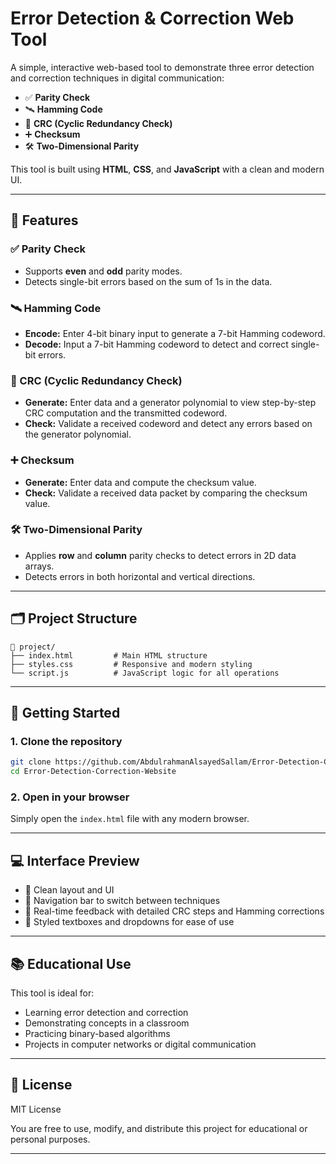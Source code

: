 # Error Detection & Correction Web Tool

A simple, interactive web-based tool to demonstrate three error detection and correction techniques in digital communication:

- ✅ **Parity Check**
- 🛰️ **Hamming Code**
- 🧮 **CRC (Cyclic Redundancy Check)**
- ➕ **Checksum**
- 🛠️ **Two-Dimensional Parity**

This tool is built using **HTML**, **CSS**, and **JavaScript** with a clean and modern UI.

---

## 🔧 Features

### ✅ Parity Check
- Supports **even** and **odd** parity modes.
- Detects single-bit errors based on the sum of 1s in the data.

### 🛰️ Hamming Code
- **Encode:** Enter 4-bit binary input to generate a 7-bit Hamming codeword.
- **Decode:** Input a 7-bit Hamming codeword to detect and correct single-bit errors.

### 🧮 CRC (Cyclic Redundancy Check)
- **Generate:** Enter data and a generator polynomial to view step-by-step CRC computation and the transmitted codeword.
- **Check:** Validate a received codeword and detect any errors based on the generator polynomial.

### ➕ Checksum
- **Generate:** Enter data and compute the checksum value.
- **Check:** Validate a received data packet by comparing the checksum value.

### 🛠️ Two-Dimensional Parity
- Applies **row** and **column** parity checks to detect errors in 2D data arrays.
- Detects errors in both horizontal and vertical directions.

---

## 🗂️ Project Structure

```
📁 project/
├── index.html         # Main HTML structure
├── styles.css         # Responsive and modern styling
└── script.js          # JavaScript logic for all operations
```

---

## 🚀 Getting Started

### 1. Clone the repository

```bash
git clone https://github.com/AbdulrahmanAlsayedSallam/Error-Detection-Correction-Website.git
cd Error-Detection-Correction-Website
```

### 2. Open in your browser

Simply open the `index.html` file with any modern browser.

---

## 💻 Interface Preview

- 🎨 Clean layout and UI
- 🧭 Navigation bar to switch between techniques
- 🧾 Real-time feedback with detailed CRC steps and Hamming corrections
- 🧼 Styled textboxes and dropdowns for ease of use

---

## 📚 Educational Use

This tool is ideal for:
- Learning error detection and correction
- Demonstrating concepts in a classroom
- Practicing binary-based algorithms
- Projects in computer networks or digital communication

---

## 📄 License

MIT License

You are free to use, modify, and distribute this project for educational or personal purposes.

---
